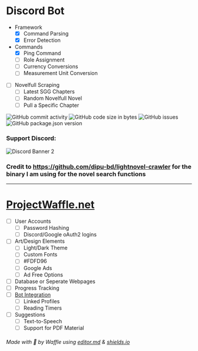 # Discord Bot
- Framework
	- [x] Command Parsing
	- [x] Error Detection
- Commands
	- [x] Ping Command
	- [ ] Role Assignment
	- [ ] Currency Conversions
	- [ ] Measurement Unit Conversion
- [ ] Novelfull Scraping
	- [ ] Latest SGG Chapters
	- [ ] Random Novelfull Novel
	- [ ] Pull a Specific Chapter

![GitHub commit activity](https://img.shields.io/github/commit-activity/m/w4ff1e/wafflebot) ![GitHub code size in bytes](https://img.shields.io/github/languages/code-size/W4ff1e/wafflebot) ![GitHub issues](https://img.shields.io/github/issues/w4ff1e/wafflebot) ![GitHub package.json version](https://img.shields.io/github/package-json/v/w4ff1e/wafflebot)

### Support Discord:

![Discord Banner 2](https://discordapp.com/api/guilds/298164747428298757/widget.png?style=banner2)

### Credit to https://github.com/dipu-bd/lightnovel-crawler for the binary I am using for the novel search functions

------------


# [ProjectWaffle.net](https://ProjectWaffle.net "ProjectWaffle.net")
- [ ] User Accounts
	- [ ] Password Hashing
	- [ ] Discord/Google oAuth2 logins
- [ ] Art/Design Elements
	- [ ] Light/Dark Theme
	- [ ] Custom Fonts
	- [ ] #FDFD96
	- [ ] Google Ads
	- [ ] Ad Free Options
- [ ] Database or Seperate Webpages
- [ ] Progress Tracking
- [ ] [Bot Integration](https://github.com/W4ff1e/wafflebot/edit/main/README.md#discord-bot "Bot Integration")
	- [ ] Linked Profiles
	- [ ] Reading Timers
- [ ] Suggestions
	- [ ] Text-to-Speech
	- [ ] Support for PDF Material

###### Made with :yellow_heart: by Waffle using [editor.md](https://pandao.github.io/editor.md/en.html "editor.md") & [shields.io](https://shields.io "shields.io")
